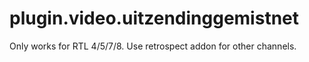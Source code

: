 # plugin.video.uitzendinggemistnet
 Only works for RTL 4/5/7/8. Use retrospect addon for other channels.

